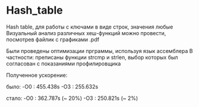 # Hash_table
Hash table, для работы с ключами в виде строк, значения любые
Визуальный анализ различных хеш-функций можно провести, посмотрев файлик с графиками .pdf

Были проведены оптимизации прграммы, используя язык ассемблера
В частности: преписаны функции strcmp и strlen, выбор которых был согласован с показаниями профилировщика

Полученное ускорение:

было:
-O0 : 455.438s
-O3 : 255.632s

стало:
-O0 : 362.787s (~ 20%)
-O3 : 250.821s (~  2%)
